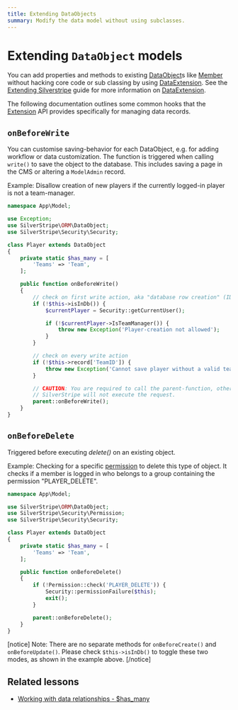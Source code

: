 ```yaml
---
title: Extending DataObjects
summary: Modify the data model without using subclasses.
---
```


# Extending `DataObject` models

You can add properties and methods to existing [DataObject](api:SilverStripe\ORM\DataObject)s like [Member](api:SilverStripe\Security\Member) without hacking core code or sub
classing by using [DataExtension](api:SilverStripe\ORM\DataExtension). See the [Extending Silverstripe](../extending) guide for more information on
[DataExtension](api:SilverStripe\ORM\DataExtension).

The following documentation outlines some common hooks that the [Extension](api:SilverStripe\Core\Extension) API provides specifically for managing
data records.

## `onBeforeWrite`

You can customise saving-behavior for each DataObject, e.g. for adding workflow or data customization. The function is
triggered when calling `write()` to save the object to the database. This includes saving a page in the CMS or altering
a `ModelAdmin` record.

Example: Disallow creation of new players if the currently logged-in player is not a team-manager.

```php
namespace App\Model;

use Exception;
use SilverStripe\ORM\DataObject;
use SilverStripe\Security\Security;

class Player extends DataObject
{
    private static $has_many = [
        'Teams' => 'Team',
    ];

    public function onBeforeWrite()
    {
        // check on first write action, aka "database row creation" (ID-property is not set)
        if (!$this->isInDb()) {
            $currentPlayer = Security::getCurrentUser();

            if (!$currentPlayer->IsTeamManager()) {
                throw new Exception('Player-creation not allowed');
            }
        }

        // check on every write action
        if (!$this->record['TeamID']) {
            throw new Exception('Cannot save player without a valid team');
        }

        // CAUTION: You are required to call the parent-function, otherwise
        // SilverStripe will not execute the request.
        parent::onBeforeWrite();
    }
}
```

## `onBeforeDelete`

Triggered before executing *delete()* on an existing object.

Example: Checking for a specific [permission](permissions) to delete this type of object. It checks if a
member is logged in who belongs to a group containing the permission "PLAYER_DELETE".

```php
namespace App\Model;

use SilverStripe\ORM\DataObject;
use SilverStripe\Security\Permission;
use SilverStripe\Security\Security;

class Player extends DataObject
{
    private static $has_many = [
        'Teams' => 'Team',
    ];

    public function onBeforeDelete()
    {
        if (!Permission::check('PLAYER_DELETE')) {
            Security::permissionFailure($this);
            exit();
        }

        parent::onBeforeDelete();
    }
}
```

[notice]
Note: There are no separate methods for `onBeforeCreate()` and `onBeforeUpdate()`. Please check `$this->isInDb()` to toggle
these two modes, as shown in the example above.
[/notice]

## Related lessons

- [Working with data relationships - $has_many](https://www.silverstripe.org/learn/lessons/v4/working-with-data-relationships-has-many-1)
